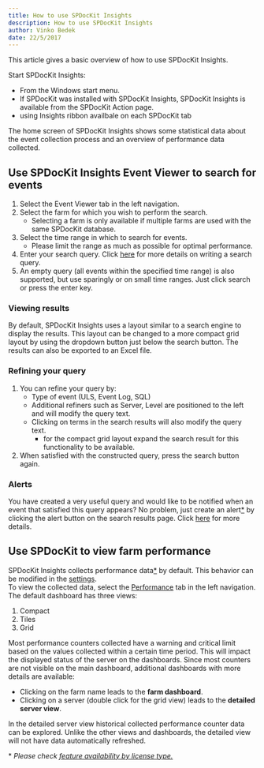 ```yaml
---
title: How to use SPDocKit Insights
description: How to use SPDocKit Insights
author: Vinko Bedek
date: 22/5/2017
---
```


This article gives a basic overview of how to use SPDocKit Insights.

Start SPDocKit Insights:
- From the Windows start menu.
- If SPDocKit was installed with SPDocKit Insights, SPDocKit Insights is available from the SPDocKit Action page.
- using Insights ribbon availbale on each SPDocKit tab

The home screen of SPDocKit Insights shows some statistical data about the event collection process and an overview of performance data collected.

## Use SPDocKit Insights Event Viewer to search for events

1. Select the Event Viewer tab in the left navigation. 
2. Select the farm for which you wish to perform the search.
    - Selecting a farm is only available if multiple farms are used with the same SPDocKit database.
3. Select the time range in which to search for events.
    - Please limit the range as much as possible for optimal performance. 
4. Enter your search query. Click [here](#internal/spdockit-insights/search-query-guide/) for more details on writing a search query.
5. An empty query (all events within the specified time range) is also supported, but use sparingly or on small time ranges. Just click search or press the enter key.

### Viewing results
By default, SPDocKit Insights uses a layout similar to a search engine to display the results. This layout can be changed to a more compact grid layout by using the dropdown button just below the search button. The results can also be exported to an Excel file.

### Refining your query
1. You can refine your query by:
    - Type of event (ULS, Event Log, SQL)
    - Additional refiners such as Server, Level are positioned to the left and will modify the query text.
    - Clicking on terms in the search results will also modify the query text.
      - for the compact grid layout expand the search result for this functionality to be available.
2. When satisfied with the constructed query, press the search button again.

### Alerts
You have created a very useful query and would like to be notified when an event that satisfied this query appears? No problem, just create an alert[*](#licenseLimitations) by clicking the alert button on the search results page. Click [here](#internal/spdockit-insights/search-alerts) for more details.
        
## Use SPDocKit to view farm performance

SPDocKit Insights collects performance data[*](#licenseLimitations) by default. This behavior can be modified in the [settings](#internal/spdockit-insights/customize-settings/).  
To view the collected data, select the [Performance](#internal/spdockit-insights/insights-performance) tab in the left navigation.  
The default dashboard has three views:
1. Compact
2. Tiles
3. Grid 

Most performance counters collected have a warning and critical limit based on the values collected within a certain time period. This will impact the displayed status of the server on the dashboards. Since most counters are not visible on the main dashboard, additional dashboards with more details are available:
- Clicking on the farm name leads to the **farm dashboard**.
- Clicking on a server (double click for the grid view) leads to the **detailed server view**.

In the detailed server view historical collected performance counter data can be explored. Unlike the other views and dashboards, the detailed view will not have data automatically refreshed.


<a name="licenseLimitations"></a>*
 _Please check [feature availability by license type.](https://www.spdockit.com/orders)_

